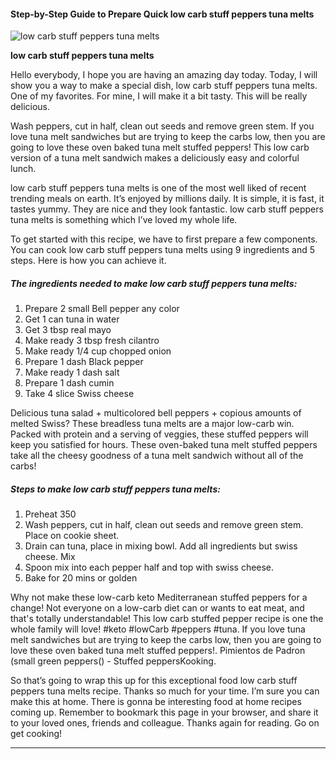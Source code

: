             

#### Step-by-Step Guide to Prepare Quick low carb stuff peppers tuna melts

![low carb stuff peppers tuna melts](https://img-global.cpcdn.com/recipes/4972905293152256/751x532cq70/low-carb-stuff-peppers-tuna-melts-recipe-main-photo.jpg)

**low carb stuff peppers tuna melts**

Hello everybody, I hope you are having an amazing day today. Today, I will show you a way to make a special dish, low carb stuff peppers tuna melts. One of my favorites. For mine, I will make it a bit tasty. This will be really delicious.

Wash peppers, cut in half, clean out seeds and remove green stem. If you love tuna melt sandwiches but are trying to keep the carbs low, then you are going to love these oven baked tuna melt stuffed peppers! This low carb version of a tuna melt sandwich makes a deliciously easy and colorful lunch.

low carb stuff peppers tuna melts is one of the most well liked of recent trending meals on earth. It’s enjoyed by millions daily. It is simple, it is fast, it tastes yummy. They are nice and they look fantastic. low carb stuff peppers tuna melts is something which I’ve loved my whole life.

To get started with this recipe, we have to first prepare a few components. You can cook low carb stuff peppers tuna melts using 9 ingredients and 5 steps. Here is how you can achieve it.

##### The ingredients needed to make low carb stuff peppers tuna melts:

1.  Prepare 2 small Bell pepper any color
2.  Get 1 can tuna in water
3.  Get 3 tbsp real mayo
4.  Make ready 3 tbsp fresh cilantro
5.  Make ready 1/4 cup chopped onion
6.  Prepare 1 dash Black pepper
7.  Make ready 1 dash salt
8.  Prepare 1 dash cumin
9.  Take 4 slice Swiss cheese

Delicious tuna salad + multicolored bell peppers + copious amounts of melted Swiss? These breadless tuna melts are a major low-carb win. Packed with protein and a serving of veggies, these stuffed peppers will keep you satisfied for hours. These oven-baked tuna melt stuffed peppers take all the cheesy goodness of a tuna melt sandwich without all of the carbs!

##### Steps to make low carb stuff peppers tuna melts:

1.  Preheat 350
2.  Wash peppers, cut in half, clean out seeds and remove green stem. Place on cookie sheet.
3.  Drain can tuna, place in mixing bowl. Add all ingredients but swiss cheese. Mix
4.  Spoon mix into each pepper half and top with swiss cheese.
5.  Bake for 20 mins or golden

Why not make these low-carb keto Mediterranean stuffed peppers for a change! Not everyone on a low-carb diet can or wants to eat meat, and that's totally understandable! This low carb stuffed pepper recipe is one the whole family will love! #keto #lowCarb #peppers #tuna. If you love tuna melt sandwiches but are trying to keep the carbs low, then you are going to love these oven baked tuna melt stuffed peppers!. Pimientos de Padron (small green peppers() - Stuffed peppersKooking.

So that’s going to wrap this up for this exceptional food low carb stuff peppers tuna melts recipe. Thanks so much for your time. I’m sure you can make this at home. There is gonna be interesting food at home recipes coming up. Remember to bookmark this page in your browser, and share it to your loved ones, friends and colleague. Thanks again for reading. Go on get cooking!

* * *